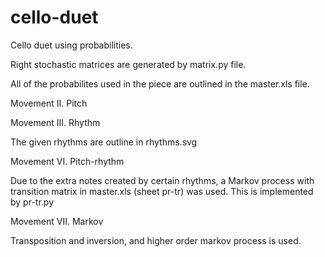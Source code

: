 # cello-duet
Cello duet using probabilities.

Right stochastic matrices are generated by matrix.py file.

All of the probabilites used in the piece are outlined in the master.xls file.

Movement II. Pitch

Movement III. Rhythm

The given rhythms are outline in rhythms.svg



Movement VI. Pitch-rhythm

Due to the extra notes created by certain rhythms, a Markov process with transition matrix in master.xls (sheet pr-tr) was used.
This is implemented by pr-tr.py

Movement VII. Markov

Transposition and inversion, and higher order markov process is used.
